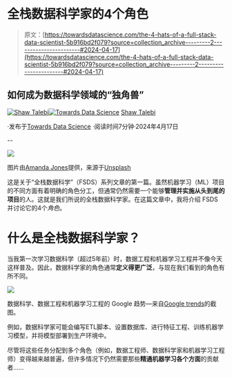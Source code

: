 # 全栈数据科学家的4个角色

> 原文：[https://towardsdatascience.com/the-4-hats-of-a-full-stack-data-scientist-5b916bd2f079?source=collection_archive---------2-----------------------#2024-04-17](https://towardsdatascience.com/the-4-hats-of-a-full-stack-data-scientist-5b916bd2f079?source=collection_archive---------2-----------------------#2024-04-17)

## 如何成为数据科学领域的“独角兽”

[](https://shawhin.medium.com/?source=post_page---byline--5b916bd2f079--------------------------------)[![Shaw Talebi](../Images/1449cc7c08890e2078f9e5d07897e3df.png)](https://shawhin.medium.com/?source=post_page---byline--5b916bd2f079--------------------------------)[](https://towardsdatascience.com/?source=post_page---byline--5b916bd2f079--------------------------------)[![Towards Data Science](../Images/a6ff2676ffcc0c7aad8aaf1d79379785.png)](https://towardsdatascience.com/?source=post_page---byline--5b916bd2f079--------------------------------) [Shaw Talebi](https://shawhin.medium.com/?source=post_page---byline--5b916bd2f079--------------------------------)

·发布于[Towards Data Science](https://towardsdatascience.com/?source=post_page---byline--5b916bd2f079--------------------------------) ·阅读时间7分钟·2024年4月17日

--

![](../Images/aa9070103f87fbd11f15306e957d91c2.png)

图片由[Amanda Jones](https://unsplash.com/@amandagraphc?utm_source=medium&utm_medium=referral)提供，来源于[Unsplash](https://unsplash.com/?utm_source=medium&utm_medium=referral)

这是关于“全栈数据科学”（FSDS）系列文章的第一篇。虽然机器学习（ML）项目的不同方面有着明确的角色分工，但通常仍然需要一个能够**管理并实施从头到尾的项目**的人。这就是我们所说的全栈数据科学家。在这篇文章中，我将介绍 FSDS 并讨论它的4个*角色*。

# **什么是全栈数据科学家？**

当我第一次学习数据科学（超过5年前）时，数据工程和机器学习工程并不像今天这样普及。因此，数据科学家的角色通常**定义得更广泛**，与现在我们看到的角色有所不同。

![](../Images/beb22122c2707badb3f9b49a8d2c4be9.png)

数据科学、数据工程和机器学习工程的 Google 趋势—来自[Google trends](https://trends.google.com/trends)的截图。

例如，数据科学家可能会编写ETL脚本、设置数据库、进行特征工程、训练机器学习模型，并将模型部署到生产环境中。

尽管将这些任务分配到多个角色（例如，数据工程师、数据科学家和机器学习工程师）变得越来越普遍，但许多情况下仍然需要那些**精通机器学习各个方面**的贡献者……

